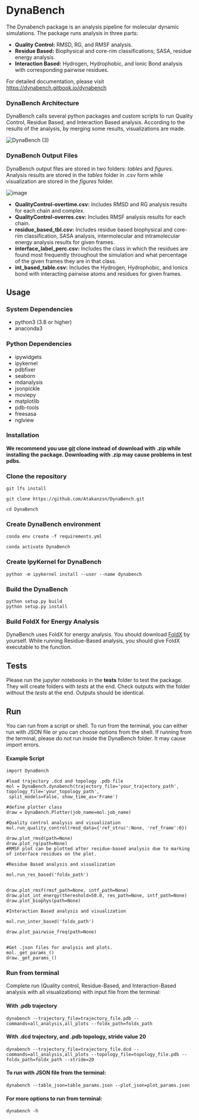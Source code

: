 # DynaBench
The Dynabench package is an analysis pipeline for molecular dynamic simulations. The package runs analysis in three parts:
* **Quality Control:** RMSD, RG, and RMSF analysis.
* **Residue Based:** Biophysical and core-rim classifications; SASA, residue energy analysis.
* **Interaction Based:** Hydrogen, Hydrophobic, and Ionic Bond analysis with corresponding pairwise residues.

For detailed documentation, please visit https://dynabench.gitbook.io/dynabench

### DynaBench Architecture
DynaBench calls several python packages and custom scripts to run Quality Control, Residue Based, and Interaction Based analysis. According to the results of the analysis, by merging some results, visualizations are made. 


![DynaBench (3)](https://github.com/Atakanzsn/DynaBench/assets/63709928/d71883de-b440-44a7-ad0f-defb29d7eeee)



### DynaBench Output Files
DynaBench output files are stored in two folders: *tables* and *figures*. Analysis results are stored in the *tables* folder in .csv form while visualization are stored in the *figures* folder.


![image](https://github.com/Atakanzsn/DynaBench/assets/63709928/26a37b87-5660-4df4-ba27-b76f6a76d827)

* **QualityControl-overtime.csv:** Includes RMSD and RG analysis results for each chain and complex.
* **QualityControl-overres.csv:** Includes RMSF analysis results for each chain.
* **residue_based_tbl.csv:** Includes residue based biophysical and core-rim classification, SASA analysis, intermolecular and intramolecular energy analysis results for given frames.
* **interface_label_perc.csv:** Includes the class in which the residues are found most frequently throughout the simulation and what percentage of the given frames they are in that class.
* **int_based_table.csv:** Includes the Hydrogen, Hydrophobic, and Ionics bond with interacting pairwise atoms and residues for given frames.

## Usage
### System Dependencies
* python3 (3.8 or higher)
* anaconda3
### Python Dependencies
* ipywidgets
* ipykernel
* pdbfixer
* seaborn
* mdanalysis
* jsonpickle
* moviepy
* matplotlib
* pdb-tools
* freesasa
* nglview

### Installation

**We recommend you use [git](https://git-scm.com/downloads) clone instead of download with .zip while installing the package. Downloading with .zip may cause problems in test pdbs.**

### Clone the repository
```
git lfs install
```
```
git clone https://github.com/Atakanzsn/DynaBench.git
```
```
cd DynaBench
```
### Create DynaBench environment
```
conda env create -f requirements.yml
```
```
conda activate DynaBench
```
### Create IpyKernel for DynaBench
```
python -m ipykernel install --user --name dynabench
```
### Build the DynaBench
```
python setup.py build
python setup.py install
```
### Build FoldX for Energy Analysis
DynaBench uses FoldX for energy analysis. You should download [FoldX](https://foldxsuite.crg.eu/) by yourself. While running Residue-Based analysis, you should give FoldX executable to the function.

## Tests
Please run the jupyter notebooks in the **tests** folder to test the package. They will create folders with *tests* at the end. Check outputs with the folder without the *tests* at the end. Outputs should be identical.

## Run
You can run from a script or shell. To run from the terminal, you can either run with JSON file or you can choose options from the shell. If running from the terminal, please do not run inside the DynaBench folder. It may cause import errors.
#### Example Script
```
import DynaBench

#load trajectory .dcd and topology .pdb file
mol = DynaBench.dynabench(trajectory_file='your_trajectory_path', topology_file='your_topology_path',
 split_models=False, show_time_as='Frame')

#define plotter class
draw = DynaBench.Plotter(job_name=mol.job_name)

#Quality control analysis and visualization
mol.run_quality_control(rmsd_data={'ref_struc':None, 'ref_frame':0})

draw.plot_rmsd(path=None)
draw.plot_rg(path=None)
#RMSF plot can be plotted after residue-based analysis due to marking of interface residues on the plot.

#Residue Based analysis and visualization

mol.run_res_based('foldx_path')


draw.plot_rmsf(rmsf_path=None, intf_path=None)
draw.plot_int_energy(thereshold=50.0, res_path=None, intf_path=None)
draw.plot_biophys(path=None)

#Interaction Based analysis and visualization

mol.run_inter_based('foldx_path')

draw.plot_pairwise_freq(path=None)


#Get .json files for analysis and plots.
mol._get_params_()
draw._get_params_()
```

### Run from terminal

Complete run (Quality control, Residue-Based, and Interaction-Based analysis with all visualizations) with input file from the terminal:
#### With .pdb trajectory
```
dynabench --trajectory_file=trajectory_file.pdb --commands=all_analysis,all_plots --foldx_path=foldx_path
```
#### With .dcd trajectory, and .pdb topology, stride value 20
```
dynabench --trajectory_file=trajectory_file.dcd --commands=all_analysis,all_plots --topology_file=topology_file.pdb --foldx_path=foldx_path --stride=20
```

#### To run with JSON file from the terminal:
```
dynabench --table_json=table_params.json --plot_json=plot_params.json
```

#### For more options to run from terminal: 
```
dynabench -h
```
